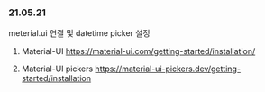 ### 21.05.21

meterial.ui 연결 및 datetime picker 설정

1. Material-UI
   https://material-ui.com/getting-started/installation/

2. Material-UI pickers
   https://material-ui-pickers.dev/getting-started/installation
